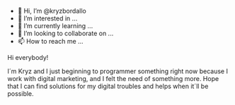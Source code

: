 - 👋 Hi, I’m @kryzbordallo
- 👀 I’m interested in ...
- 🌱 I’m currently learning ...
- 💞️ I’m looking to collaborate on ...
- 📫 How to reach me ...

<!---
kryzbordallo/kryzbordallo is a ✨ special ✨ repository because its `README.md` (this file) appears on your GitHub profile.
You can click the Preview link to take a look at your changes.
--->

Hi everybody!

I´m Kryz and I just beginning to programmer something right now because I work with digital marketing, and I felt the need of something more. Hope that I can find solutions for my digital troubles and helps when it´ll be possible.
